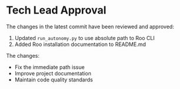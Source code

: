 # Tech Lead Approval

The changes in the latest commit have been reviewed and approved:

1. Updated `run_autonomy.py` to use absolute path to Roo CLI
2. Added Roo installation documentation to README.md

The changes:
- Fix the immediate path issue
- Improve project documentation
- Maintain code quality standards